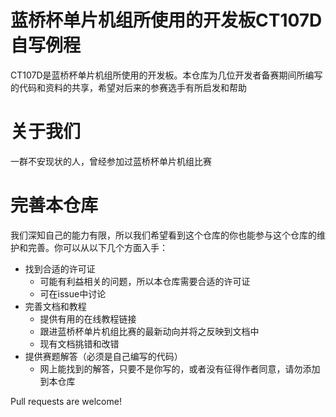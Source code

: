 # 蓝桥杯单片机组所使用的开发板CT107D自写例程 

CT107D是蓝桥杯单片机组所使用的开发板。本仓库为几位开发者备赛期间所编写的代码和资料的共享，希望对后来的参赛选手有所启发和帮助

# 关于我们
一群不安现状的人，曾经参加过蓝桥杯单片机组比赛

# 完善本仓库
我们深知自己的能力有限，所以我们希望看到这个仓库的你也能参与这个仓库的维护和完善。你可以从以下几个方面入手：

* 找到合适的许可证
  * 可能有利益相关的问题，所以本仓库需要合适的许可证
  * 可在issue中讨论
* 完善文档和教程
  * 提供有用的在线教程链接
  * 跟进蓝桥杯单片机组比赛的最新动向并将之反映到文档中
  * 现有文档挑错和改错
* 提供赛题解答（必须是自己编写的代码）
  * 网上能找到的解答，只要不是你写的，或者没有征得作者同意，请勿添加到本仓库

Pull requests are welcome!